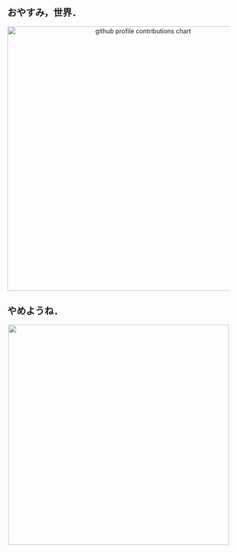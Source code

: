 ## おやすみ，世界．

<p align="center">
    <picture>
        <source media="(prefers-color-scheme: dark)" srcset="output/details.svg" width="600px"/>
        <source media="(prefers-color-scheme: light)" srcset="output/details.svg" width="600px"/>
        <img alt="github profile contributions chart" src="https://raw.githubusercontent.com/Grain6888/Grain6888/output-3d-contrib/day.svg"/>
    </picture>
</p>


## やめようね．

<p align="center">
    <a href="https://www.meta.com/jp/quest/quest-3/">
        <picture>
            <source srcset="images/MetaQuest3.webp" type="image/webp" width="500px">
            <img src="MetaQuest3.jpg" width="500px">
        </picture>
    </a>
</p>

